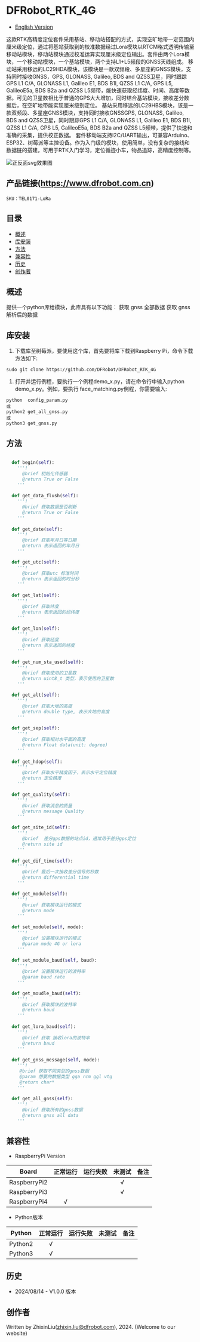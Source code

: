 # DFRobot_RTK_4G
- [English Version](./README.md)

这款RTK高精度定位套件采用基站、移动站搭配的方式，实现空旷地带一定范围内厘米级定位，通过将基站获取到的校准数据经过Lora模块以RTCM格式透明传输至移动站模块，移动站模块通过校准运算实现厘米级定位输出。套件由两个Lora模块，一个移动站模块，一个基站模块，两个支持L1+L5频段的GNSS天线组成。
移动站采用移远的LC29HDA模块，该模块是一款双频段、多星座的GNSS模块，支持同时接收GNSS，GPS, GLONASS, Galileo, BDS and QZSS卫星，同时跟踪GPS L1 C/A, GLONASS L1, Galileo E1, BDS B1I, QZSS L1 C/A, GPS L5, GalileoE5a, BDS B2a and QZSS L5频带，能快速获取经纬度、时间、高度等数据。可见的卫星数相比于普通的GPS大大增加，同时结合基站模块，接收差分数据后，在空旷地带能实现厘米级别定位。
基站采用移远的LC29HBS模块，该是一款双频段、多星座GNSS模块，支持同时接收GNSSGPS, GLONASS, Galileo, BDS and QZSS卫星，同时跟踪GPS L1 C/A, GLONASS L1, Galileo E1, BDS B1I, QZSS L1 C/A, GPS L5, GalileoE5a, BDS B2a and QZSS L5频带，提供了快速和准确的采集，提供校正数据。
套件移动端支持I2C/UART输出，可兼容Arduino、ESP32、树莓派等主控设备。作为入门级的模块，使用简单，没有复杂的接线和数据链的搭建，可用于RTK入门学习，定位循迹小车，物品追踪，高精度控制等。

![正反面svg效果图](../../resources/images/xxx.jpg)


## 产品链接(https://www.dfrobot.com.cn)

    SKU：TEL0171-LoRa

## 目录

* [概述](#概述)
* [库安装](#库安装)
* [方法](#方法)
* [兼容性](#兼容性)
* [历史](#历史)
* [创作者](#创作者)

## 概述

提供一个python库给模块，此库具有以下功能：
  获取 gnss 全部数据
  获取 gnss 解析后的数据

## 库安装
1. 下载库至树莓派，要使用这个库，首先要将库下载到Raspberry Pi，命令下载方法如下:

```
sudo git clone https://github.com/DFRobot/DFRobot_RTK_4G
```

1. 打开并运行例程，要执行一个例程demo_x.py，请在命令行中输入python demo_x.py。例如，要执行 face_matching.py例程，你需要输入:

```
python  config_param.py
或 
python2 get_all_gnss.py
或 
python3 get_gnss.py
```

## 方法

```python

  def begin(self):
    '''!
      @brief 初始化传感器 
      @return True or False
    '''
    
  def get_data_flush(self):
    '''!
      @brief 获取数据是否刷新
      @return True or False
    '''
    
  def get_date(self):
    '''!
      @brief 获取年月日等日期
      @return 表示返回的年月日
    '''

  def get_utc(self):
    '''!
      @brief 获取utc 标准时间
      @return 表示返回的时分秒
    '''
    
  def get_lat(self):
    '''!
      @brief 获取纬度 
      @return 表示返回的经纬度
    '''
    
  def get_lon(self):
    '''!
      @brief 获取经度 
      @return 表示返回的经度
    '''
    
  def get_num_sta_used(self):
    '''!
      @brief 获取使用的卫星数
      @return uint8_t 类型，表示使用的卫星数
    '''

  def get_alt(self):
    '''!
      @brief 获取大地的高度
      @return double type, 表示大地的高度
    '''
    
  def get_sep(self):
    '''!
      @brief 获取相对水平面的高度
      @return Float data(unit: degree)
    '''
    
  def get_hdop(self):
    '''!
      @brief 获取水平精度因子，表示水平定位精度
      @return 定位精度
    '''

  def get_quality(self):
    '''!
      @brief 获取消息的质量
      @return message Quality
    '''

  def get_site_id(self):
    '''!
      @brief  差分gps数据的站点id，通常用于差分gps定位
      @return site id
    '''
  
  def get_dif_time(self):
    '''!
      @brief 最后一次接收差分信号的秒数
      @return differential time
    '''

  def get_module(self):
    '''!
      @brief 获取模块运行的模式
      @return mode
    '''
      
  def set_module(self, mode):
    '''!
      @brief 设置模块运行的模式
      @param mode 4G or lora
    '''
      
  def set_module_baud(self, baud):
    '''!
      @brief 设置模块运行的波特率
      @param baud rate
    '''

  def get_moudle_baud(self):
    '''!
      @brief 获取模块的波特率
      @return baud
    '''
     
  def get_lora_baud(self):
    '''!
      @brief 获取 接收lora的波特率
      @return baud
    '''
    
  def get_gnss_message(self, mode):
    '''!
     @brief 获取不同类型的gnss数据
     @param 想要的数据类型 gga rcm ggl vtg
     @return char* 
    '''
    
  def get_all_gnss(self):
    '''!
      @brief 获取所有的gnss数据
      @return gnss all data
    '''
```

## 兼容性

* RaspberryPi Version

| Board        | 正常运行  | 运行失败   | 未测试    | 备注
| ------------ | :-------: | :--------: | :------: | :-----: |
| RaspberryPi2 |           |            |    √     |         |
| RaspberryPi3 |           |            |    √     |         |
| RaspberryPi4 |     √     |            |          |         |

* Python版本

| Python  | 正常运行  | 运行失败   | 未测试    | 备注
| ------- | :-------: | :--------: | :------: | :-----: |
| Python2 |     √     |            |          |         |
| Python3 |     √     |            |          |         |


## 历史

- 2024/08/14 - V1.0.0 版本

## 创作者

Written by ZhixinLiu(zhixin.liu@dfrobot.com), 2024. (Welcome to our website)